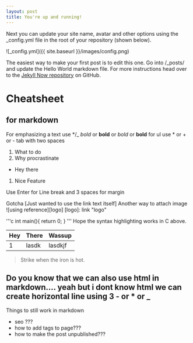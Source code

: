 ```yaml
---
layout: post
title: You're up and running!
---
```


Next you can update your site name, avatar and other options using the _config.yml file in the root of your repository (shown below).

![_config.yml]({{ site.baseurl }}/images/config.png)

The easiest way to make your first post is to edit this one. Go into /_posts/ and update the Hello World markdown file. For more instructions head over to the [Jekyll Now repository](https://github.com/barryclark/jekyll-now) on GitHub.

# Cheatsheet
## for markdown

For emphasizing a text use */_ *bold* or **bold** or _bold_ or __bold__
for ul use * or + or -
tab with two spaces
1. What to do 
2. Why procrastinate
  * Hey there
  1. Nice Feature

Use Enter for Line break and 3 spaces for margin
   
   Gotcha
[Just wanted to use the link text itself]
Another way to attach image ![using reference][logo]
[logo]: link "logo"

'''c
int main(){
	return 0;
}
'''
Hope the syntax highlighting works in C above.

Hey | There| Wassup
---	|---	|---
1	|lasdk	|lasdkjf

> Strike when the iron is hot.

Do you know that we can also use html in markdown.... yeah but i dont know html
we can create horizontal line using 3 - or * or _
---

Things to still work in markdown
* seo ???
* how to add tags to page???
* how to make the post unpublished???